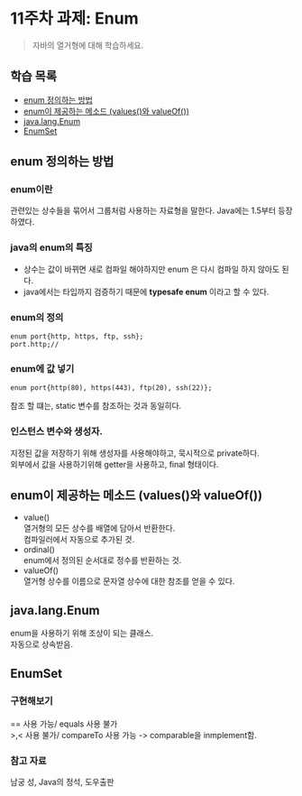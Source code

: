 # 11주차 과제: Enum 
> 자바의 열거형에 대해 학습하세요. 
## 학습 목록 
- [enum 정의하는 방법](#enum_정의하는_방법)
- [enum이 제공하는 메소드 (values()와 valueOf())](#enum이_제공하는_메소드_(values()와_valueOf()))
- [java.lang.Enum](#java.lang.Enum)
- [EnumSet](#EnumSet)

## enum 정의하는 방법
### enum이란
관련있는 상수들을 묶어서 그룹처럼 사용하는 자료형을 말한다.
Java에는 1.5부터 등장하였다.
### java의 enum의 특징
 - 상수는 값이 바뀌면 새로 컴파일 해야하지만 enum 은 다시 컴파일 하지 않아도 된다.
 - java에서는 타입까지 검증하기 때문에 **typesafe enum** 이라고 할 수 있다.
### enum의 정의
```
enum port{http, https, ftp, ssh};
port.http;//
```
### enum에 값 넣기
```
enum port{http(80), https(443), ftp(20), ssh(22)};
```
참조 할 떄는, static 변수를 참조하는 것과 동일히다.  
### 인스턴스 변수와 생성자.
지정된 값을 저장하기 위해 생성자를 사용해야하고, 묵시적으로 private하다.  
외부에서 값을 사용하기위해 getter을 사용하고, final 형태이다.

## enum이 제공하는 메소드 (values()와 valueOf())
- value()   
열거형의 모든 상수를 배열에 담아서 반환한다.  
컴파일러에서 자동으로 추가된 것.
- ordinal()  
enum에서 정의된 순서대로 정수를 반환하는 것.  
 - valueOf()  
열거형 상수를 이름으로 문자열 상수에 대한 참조를 얻을 수 있다.
## java.lang.Enum
enum을 사용하기 위해 조상이 되는 클래스.  
자동으로 상속받음.
## EnumSet

### 구현해보기
#### 
== 사용 가능/ equals 사용 불가  
\>,< 사용 불가/ compareTo 사용 가능 -> comparable을 inmplement함.
 
 ### 참고 자료  
  남궁 성, Java의 정석, 도우출판  
